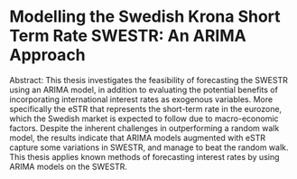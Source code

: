 #  Modelling the Swedish Krona Short Term Rate SWESTR: An ARIMA Approach
 
Abstract:
 This thesis investigates the feasibility of forecasting the SWESTR using an ARIMA
 model, in addition to evaluating the potential benefits of incorporating international
 interest rates as exogenous variables. More specifically the eSTR that represents the
 short-term rate in the eurozone, which the Swedish market is expected to follow due to
 macro-economic factors. Despite the inherent challenges in outperforming a random
 walk model, the results indicate that ARIMA models augmented with eSTR capture
 some variations in SWESTR, and manage to beat the random walk. This thesis applies
 known methods of forecasting interest rates by using ARIMA models on the SWESTR.